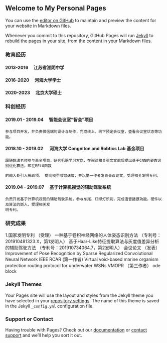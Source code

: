 ## Welcome to My Personal Pages

You can use the [editor on GitHub](https://github.com/gump-well-done/github.io/edit/master/README.md) to maintain and preview the content for your website in Markdown files.

Whenever you commit to this repository, GitHub Pages will run [Jekyll](https://jekyllrb.com/) to rebuild the pages in your site, from the content in your Markdown files.


### 教育经历

#### 2013-2016  &emsp;江苏省淮阴中学
#### 2016-2020  &emsp;河海大学学士
#### 2020-2023  &emsp;北京大学硕士

### 科创经历

#### 2019.01 - 2019.04   &emsp;智能会议室“智会”项目

    参与项目开发，并负责微信端的设计与制作，完成线上、线下预定会议室，查看会议室状态等功能。
    
#### 2018.10 - 2019.02   &emsp; 河海大学 Congniton and Robtics Lab 基金项目

    跟随姚潇老师参与基金项目，研究机器学习方向，在阅读相关英文文献后提出基于CNN的姿态识别优化算法，即在RELU函数
    
    的输入处引入稀疏项， 提高模型收敛速度，并以第一作者发表会议论文，受理相关发明专利。
    
#### 2019.04 - 2019.07   &emsp;基于计算机视觉的辅助驾驶系统

    负责开发基于计算机视觉的辅助驾驶系统，参与车尾、红绿灯识别，完成语音播报功能，硬件以及算法的嵌入，受理相关发
    明专利。 
    
### 研究成果


1.国家发明专利   （受理）                一种基于卷积神经网络的人体姿态识别方法 （专利号：201910481323.X，第1发明人） 基于Haar-Like特征提取算法与灰度值差异分析的辅助驾驶方法 （专利号：201910734064.7，第2发明人） 会议论文  （发表） Improvement of Pose Recognition by Sparse Regularized Convolutional Neural Network  IEEE RCAR  (第一作者) Virtual void-based marine organism protection routing protocol for underwater WSNs  VMOPR （第三作者） ode block






### Jekyll Themes

Your Pages site will use the layout and styles from the Jekyll theme you have selected in your [repository settings](https://github.com/gump-well-done/github.io/settings). The name of this theme is saved in the Jekyll `_config.yml` configuration file.

### Support or Contact

Having trouble with Pages? Check out our [documentation](https://help.github.com/categories/github-pages-basics/) or [contact support](https://github.com/contact) and we’ll help you sort it out.
